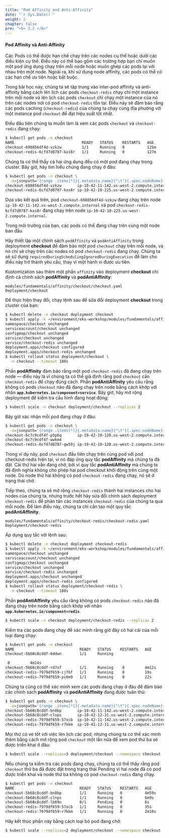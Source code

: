```yaml
---
title: "Pod Affinity and Anti-Affinity"
date: "`r Sys.Date()`"
weight: 2
chapter: false
pre: "<b> 3.2 </b>"
---
```


#### Pod Affinity và Anti-Affinity

Các Pods có thể được hạn chế chạy trên các nodes cụ thể hoặc dưới các điều kiện cụ thể. Điều này có thể bao gồm các trường hợp bạn chỉ muốn một pod ứng dụng chạy trên mỗi node hoặc muốn ghép các pods lại với nhau trên một node. Ngoài ra, khi sử dụng node affinity, các pods có thể có các hạn chế ưu tiên hoặc bắt buộc.

Trong bài học này, chúng ta sẽ tập trung vào inter-pod affinity và anti-affinity bằng cách lên lịch các pods `checkout-redis` chạy chỉ một instance trên mỗi node và lên lịch các pods `checkout` chỉ chạy một instance của nó trên các nodes nơi có pod `checkout-redis` tồn tại. Điều này sẽ đảm bảo rằng các pods caching (`checkout-redis`) của chúng ta chạy cùng địa phương với một instance pod `checkout` để đạt hiệu suất tốt nhất.

Điều đầu tiên chúng ta muốn làm là xem các pods `checkout` và `checkout-redis` đang chạy:

```bash
$ kubectl get pods -n checkout
NAME                              READY   STATUS    RESTARTS   AGE
checkout-698856df4d-vzkzw         1/1     Running   0          125m
checkout-redis-6cfd7d8787-kxs8r   1/1     Running   0          127m
```

Chúng ta có thể thấy cả hai ứng dụng đều có một pod đang chạy trong cluster. Bây giờ, hãy tìm hiểu chúng đang chạy ở đâu:

```bash
$ kubectl get pods -n checkout \
  -o=jsonpath='{range .items[*]}{.metadata.name}{"\t"}{.spec.nodeName}{"\n"}'
checkout-698856df4d-vzkzw       ip-10-42-11-142.us-west-2.compute.internal
checkout-redis-6cfd7d8787-kxs8r ip-10-42-10-225.us-west-2.compute.internal
```

Dựa vào kết quả trên, pod `checkout-698856df4d-vzkzw` đang chạy trên node `ip-10-42-11-142.us-west-2.compute.internal` và pod `checkout-redis-6cfd7d8787-kxs8r` đang chạy trên node `ip-10-42-10-225.us-west-2.compute.internal`.


Trong môi trường của bạn, các pods có thể đang chạy trên cùng một node ban đầu


Hãy thiết lập một chính sách `podAffinity` và `podAntiAffinity` trong deployment **checkout** để đảm bảo một pod `checkout` chạy trên mỗi node, và nó chỉ sẽ chạy trên các nodes có pod `checkout-redis` đang chạy. Chúng ta sẽ sử dụng `requiredDuringSchedulingIgnoredDuringExecution` để làm cho điều này trở thành yêu cầu, thay vì một hành vi được ưu tiên.

Kustomization sau thêm một phần `affinity` vào deployment **checkout** chỉ định cả chính sách **podAffinity** và **podAntiAffinity**:

```kustomization
modules/fundamentals/affinity/checkout/checkout.yaml
Deployment/checkout
```

Để thực hiện thay đổi, chạy lệnh sau để sửa đổi deployment **checkout** trong cluster của bạn:

```bash
$ kubectl delete -n checkout deployment checkout
$ kubectl apply -k ~/environment/eks-workshop/modules/fundamentals/affinity/checkout/
namespace/checkout unchanged
serviceaccount/checkout unchanged
configmap/checkout unchanged
service/checkout unchanged
service/checkout-redis unchanged
deployment.apps/checkout configured
deployment.apps/checkout-redis unchanged
$ kubectl rollout status deployment/checkout \
  -n checkout --timeout 180s
```

Phần **podAffinity** đảm bảo rằng một pod `checkout-redis` đã đang chạy trên node — điều này là vì chúng ta có thể giả định rằng pod `checkout` cần `checkout-redis` để chạy đúng cách. Phần **podAntiAffinity** yêu cầu rằng không có pods `checkout` nào đã đang chạy trên node bằng cách khớp với nhãn **`app.kubernetes.io/component=service`**. Bây giờ, hãy mở rộng deployment để kiểm tra cấu hình đang hoạt động:

```bash
$ kubectl scale -n checkout deployment/checkout --replicas 2
```

Bây giờ xác nhận mỗi pod đang chạy ở đâu:

```bash
$ kubectl get pods -n checkout \
  -o=jsonpath='{range .items[*]}{.metadata.name}{"\t"}{.spec.nodeName}{"\n"}'
checkout-6c7c9cdf4f-p5p6q       ip-10-42-10-120.us-west-2.compute.internal
checkout-6c7c9cdf4f-wwkm4
checkout-redis-6cfd7d8787-gw59j ip-10-42-10-120.us-west-2.compute.internal
```

Trong ví dụ này, pod `checkout` đầu tiên chạy trên cùng pod với pod checkout-redis hiện tại, vì nó đáp ứng quy tắc **podAffinity** mà chúng ta đã đặt. Cái thứ hai vẫn đang chờ, bởi vì quy tắc **podAntiAffinity** mà chúng ta đã định nghĩa không cho phép hai pod checkout khởi động trên cùng một node. Do node thứ hai không có pod `checkout-redis` đang chạy, nó sẽ ở trạng thái chờ.

Tiếp theo, chúng ta sẽ mở rộng `checkout-redis` thành hai instances cho hai nodes của chúng ta, nhưng trước hết hãy sửa đổi chính sách deployment `checkout-redis` để phân tán các instances `checkout-redis` của chúng ta qua mỗi node. Để làm điều này, chúng ta chỉ cần tạo một quy tắc **podAntiAffinity**.

```kustomization
modules/fundamentals/affinity/checkout-redis/checkout-redis.yaml
Deployment/checkout-redis
```

Áp dụng quy tắc với lệnh sau:

```bash
$ kubectl delete -n checkout deployment checkout-redis
$ kubectl apply -k ~/environment/eks-workshop/modules/fundamentals/affinity/checkout-redis/
namespace/checkout unchanged
serviceaccount/checkout unchanged
configmap/checkout unchanged
service/checkout unchanged
service/checkout-redis unchanged
deployment.apps/checkout unchanged
deployment.apps/checkout-redis configured
$ kubectl rollout status deployment/checkout-redis \
  -n checkout --timeout 180s
```

Phần **podAntiAffinity** yêu cầu rằng không có pods `checkout-redis` nào đã đang chạy trên node bằng cách khớp với nhãn **`app.kubernetes.io/component=redis`**.

```bash
$ kubectl scale -n checkout deployment/checkout-redis --replicas 2
```

Kiểm tra các pods đang chạy để xác minh rằng giờ đây có hai cái của mỗi loại đang chạy:

```bash
$ kubectl get pods -n checkout
NAME                             READY   STATUS    RESTARTS   AGE
checkout-5b68c8cddf-6ddwn        1/1     Running   

 0         4m14s
checkout-5b68c8cddf-rd7xf        1/1     Running    0         4m12s
checkout-redis-7979df659-cjfbf   1/1     Running    0         19s
checkout-redis-7979df659-pc6m9   1/1     Running    0         22s
```

Chúng ta cũng có thể xác minh xem các pods đang chạy ở đâu để đảm bảo các chính sách **podAffinity** và **podAntiAffinity** đang được tuân thủ:

```bash
$ kubectl get pods -n checkout \
  -o=jsonpath='{range .items[*]}{.metadata.name}{"\t"}{.spec.nodeName}{"\n"}'
checkout-5b68c8cddf-bn8bp       ip-10-42-11-142.us-west-2.compute.internal
checkout-5b68c8cddf-clnps       ip-10-42-12-31.us-west-2.compute.internal
checkout-redis-7979df659-57xcb  ip-10-42-11-142.us-west-2.compute.internal
checkout-redis-7979df659-r7kkm  ip-10-42-12-31.us-west-2.compute.internal
```

Mọi thứ có vẻ tốt với việc lên lịch các pod, nhưng chúng ta có thể xác minh thêm bằng cách mở rộng pod `checkout` một lần nữa để xem pod thứ ba sẽ được triển khai ở đâu:

```bash
$ kubectl scale --replicas=3 deployment/checkout --namespace checkout
```

Nếu chúng ta kiểm tra các pods đang chạy, chúng ta có thể thấy rằng pod `checkout` thứ ba đã được đặt trong trạng thái Pending vì hai node đã có pod được triển khai và node thứ ba không có pod `checkout-redis` đang chạy.

```bash
$ kubectl get pods -n checkout
NAME                             READY   STATUS    RESTARTS   AGE
checkout-5b68c8cddf-bn8bp        1/1     Running   0          4m59s
checkout-5b68c8cddf-clnps        1/1     Running   0          6m9s
checkout-5b68c8cddf-lb69n        0/1     Pending   0          6s
checkout-redis-7979df659-57xcb   1/1     Running   0          35s
checkout-redis-7979df659-r7kkm   1/1     Running   0          2m10s
```

Hãy kết thúc phần này bằng cách loại bỏ pod đang chờ:

```bash
$ kubectl scale --replicas=2 deployment/checkout --namespace checkout
```
